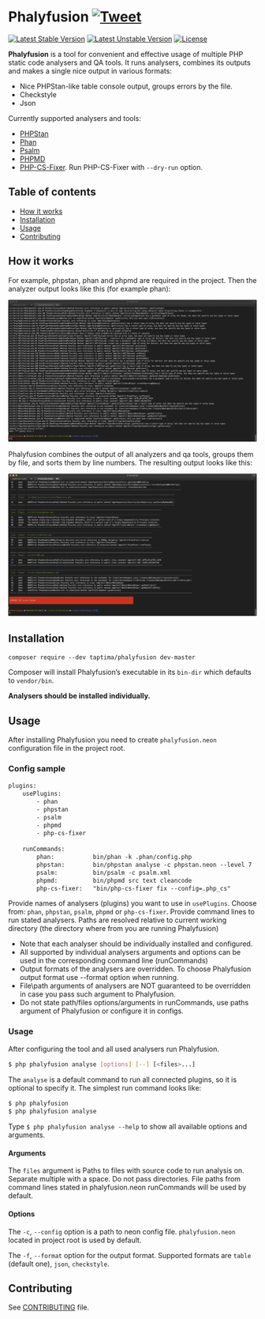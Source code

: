 # Phalyfusion [![Tweet](https://img.shields.io/twitter/url/http/shields.io.svg?style=social)](https://twitter.com/intent/tweet?text=Combine%20the%20output%20of%20php%20static%20analyzers%20into%20a%20single%20convenient%20format%20with%20Phalyfusion%21&url=https://github.com/taptima/phalyfusion&hashtags=php,phpstan,phan,psalm,staticanalyzer,developers)
[![Latest Stable Version](https://poser.pugx.org/taptima/phalyfusion/v)](//packagist.org/packages/taptima/phalyfusion)
[![Latest Unstable Version](https://poser.pugx.org/taptima/phalyfusion/v/unstable)](//packagist.org/packages/taptima/phalyfusion)
[![License](https://poser.pugx.org/taptima/phalyfusion/license)](//packagist.org/packages/taptima/phalyfusion)

**Phalyfusion** is a tool for convenient and effective usage of multiple PHP static code analysers and QA tools.
It runs analysers, combines its outputs and makes a single nice output in various formats:
  - Nice PHPStan-like table console output, groups errors by the file.
  - Checkstyle
  - Json


Currently supported analysers and tools:
  - [PHPStan](https://phpstan.org/)
  - [Phan](https://github.com/phan/phan)
  - [Psalm](https://psalm.dev/)
  - [PHPMD](https://phpmd.org/)
  - [PHP-CS-Fixer](https://github.com/FriendsOfPHP/PHP-CS-Fixer). Run PHP-CS-Fixer with `--dry-run` option.

## Table of contents
- [How it works](#how-it-works)
- [Installation](#installation)
- [Usage](#usage)
- [Contributing](#contributing)

## How it works
For example, phpstan, phan and phpmd are required in the project.
Then the analyzer output looks like this (for example phan):

![Phan output](/docs/images/phan_output.png)

Phalyfusion combines the output of all analyzers and qa tools, groups them by file, and sorts them by line numbers.
The resulting output looks like this:

![Phalyfusion output](/docs/images/phalyfusion_out_1.png)

## Installation
```shell script
composer require --dev taptima/phalyfusion dev-master
```
Composer will install Phalyfusion’s executable in its ```bin-dir``` which defaults to ```vendor/bin```.

**Analysers should be installed individually.**

## Usage
After installing Phalyfusion you need to create `phalyfusion.neon` configuration file in the project root.

### Config sample
```neon
plugins:
    usePlugins:
        - phan
        - phpstan
        - psalm
        - phpmd
        - php-cs-fixer

    runCommands:
        phan:           bin/phan -k .phan/config.php
        phpstan:        bin/phpstan analyse -c phpstan.neon --level 7
        psalm:          bin/psalm -c psalm.xml
        phpmd:          bin/phpmd src text cleancode
        php-cs-fixer:   "bin/php-cs-fixer fix --config=.php_cs"
```
Provide names of analysers (plugins) you want to use in `usePlugins`. Choose from: `phan`, `phpstan`, `psalm`, `phpmd` or `php-cs-fixer`.
Provide command lines to run stated analysers. Paths are resolved relative to current working directory (the directory where from you are running Phalyfusion)

- Note that each analyser should be individually installed and configured.
- All supported by individual analysers arguments and options can be used in the corresponding command line (runCommands)
- Output formats of the analysers are overridden. To choose Phalyfusion output format use --format option when running.
- File\path arguments of analysers are NOT guaranteed to be overridden in case you pass such argument to Phalyfusion.
- Do not state path/files options/arguments in runCommands, use paths argument of Phalyfusion or configure it in configs.

### Usage
After configuring the tool and all used analysers run Phalyfusion. 
```bash
$ php phalyfusion analyse [options] [--] [<files>...]
```
The `analyse` is a default command to run all connected plugins, so it is optional to specify it. The simplest run command looks like:
```bash
$ php phalyfusion
$ php phalyfusion analyse
```

Type `$ php phalyfusion analyse --help` to show all available options and arguments.

#### Arguments
The `files` argument is Paths to files with source code to run analysis on. Separate multiple with a space. Do not pass directories. File paths from command lines stated in phalyfusion.neon runCommands will be used by default.

#### Options
The `-c`, `--config` option is a path to neon config file. `phalyfusion.neon` located in project root is used by default.

The `-f`, `--format` option for the output format. Supported formats are `table` (default one), `json`, `checkstyle`.

## Contributing
See [CONTRIBUTING](CONTRIBUTING.md) file.
